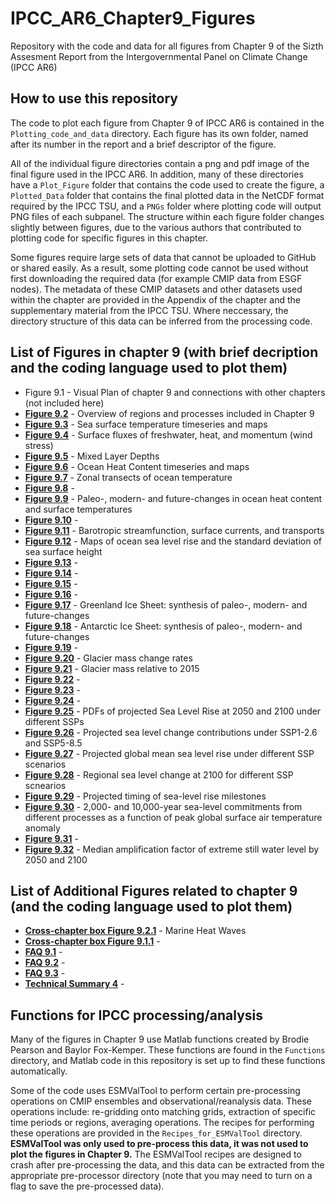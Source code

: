 # IPCC_AR6_Chapter9_Figures
Repository with the code and data for all figures from Chapter 9 of the Sizth Assesment Report from the Intergovernmental Panel on Climate Change (IPCC AR6)

## How to use this repository
The code to plot each figure from Chapter 9 of IPCC AR6 is contained in the `Plotting_code_and_data` directory. 
Each figure has its own folder, named after its number in the report and a brief descriptor of the figure.

All of the individual figure directories contain a png and pdf image of the final figure used in the IPCC AR6. 
In addition, many of these directories have a `Plot_Figure` folder that contains the code used to create the figure, 
a `Plotted_Data` folder that contains the final plotted data in the NetCDF format required by the IPCC TSU, and a `PNGs` 
folder where plotting code will output PNG files of each subpanel. 
The structure within each figure folder changes slightly between figures, due to the various authors that contributed to plotting 
code for specific figures in this chapter.

Some figures require large sets of data that cannot be uploaded to GitHub or shared easily. 
As a result, some plotting code cannot be used without first downloading the required data (for example CMIP data from ESGF nodes).
The metadata of these CMIP datasets and other datasets used within the chapter are provided in the Appendix of the chapter 
and the supplementary material from the IPCC TSU. Where neccessary, the directory structure of this data can be inferred from the processing code.

## List of Figures in chapter 9 (with brief decription and the coding language used to plot them)

* Figure 9.1 - Visual Plan of chapter 9 and connections with other chapters (not included here)
* [**Figure 9.2**]() - Overview of regions and processes included in Chapter 9
* [**Figure 9.3**](https://github.com/BrodiePearson/IPCC_AR6_Chapter9_Figures/blob/main/Plotting_code_and_data/Fig9_03_SST/Fig9_03_SST.pdf) - Sea surface temperature timeseries and maps
* [**Figure 9.4**](https://github.com/BrodiePearson/IPCC_AR6_Chapter9_Figures/blob/main/Plotting_code_and_data/Fig9_04_fluxes/Fig9_04_fluxes.pdf) - Surface fluxes of freshwater, heat, and momentum (wind stress)
* [**Figure 9.5**](https://github.com/BrodiePearson/IPCC_AR6_Chapter9_Figures/blob/main/Plotting_code_and_data/Fig9_05_MLD/Fig9_05_MLD.pdf) - Mixed Layer Depths
* [**Figure 9.6**](https://github.com/BrodiePearson/IPCC_AR6_Chapter9_Figures/blob/main/Plotting_code_and_data/Fig9_06_OHC/Fig9_06_OHC.pdf) - Ocean Heat Content timeseries and maps
* [**Figure 9.7**](https://github.com/BrodiePearson/IPCC_AR6_Chapter9_Figures/blob/main/Plotting_code_and_data/Fig9_07_zonal_temp_transects/Fig9_07_zonal_temp_transects.pdf) - Zonal transects of ocean temperature
* [**Figure 9.8**]() -
* [**Figure 9.9**](https://github.com/BrodiePearson/IPCC_AR6_Chapter9_Figures/blob/main/Plotting_code_and_data/Fig9_09_OHCvsSST/Fig9_09_OHCvsSST.pdf) - Paleo-, modern- and future-changes in ocean heat content and surface temperatures
* [**Figure 9.10**]() - 
* [**Figure 9.11**](https://github.com/BrodiePearson/IPCC_AR6_Chapter9_Figures/blob/main/Plotting_code_and_data/Fig9_11_BSF/Fig9_11_BSF.pdf) - Barotropic streamfunction, surface currents, and transports
* [**Figure 9.12**](https://github.com/BrodiePearson/IPCC_AR6_Chapter9_Figures/blob/main/Plotting_code_and_data/Fig9_12_OceanSLR/Fig9_12_OceanSLR.pdf) - Maps of ocean sea level rise and the standard deviation of sea surface height
* [**Figure 9.13**]() - 
* [**Figure 9.14**]() -
* [**Figure 9.15**]() -
* [**Figure 9.16**]() -
* [**Figure 9.17**](https://github.com/BrodiePearson/IPCC_AR6_Chapter9_Figures/blob/main/Plotting_code_and_data/Fig9_17_GIS_synth/Fig9_17_GIS_synth.pdf) - Greenland Ice Sheet: synthesis of paleo-, modern- and future-changes
* [**Figure 9.18**](https://github.com/BrodiePearson/IPCC_AR6_Chapter9_Figures/blob/main/Plotting_code_and_data/Fig9_18_AIS_synth/Fig9_18_AIS_synth.pdf) - Antarctic Ice Sheet: synthesis of paleo-, modern- and future-changes
* [**Figure 9.19**]() - 
* [**Figure 9.20**](https://github.com/BrodiePearson/IPCC_AR6_Chapter9_Figures/blob/main/Plotting_code_and_data/Fig9_20_Glacier_Rate/Fig9_20_Glacier_Rate.png) - Glacier mass change rates
* [**Figure 9.21**](https://github.com/BrodiePearson/IPCC_AR6_Chapter9_Figures/blob/main/Plotting_code_and_data/Fig9_21_glaciers_changes/Fig9_21_glaciers_change.pnghttps://github.com/BrodiePearson/IPCC_AR6_Chapter9_Figures/blob/main/Plotting_code_and_data/Fig9_11_BSF/Fig9_11_BSF.pdf) - Glacier mass relative to 2015
* [**Figure 9.22**]() -
* [**Figure 9.23**]() -
* [**Figure 9.24**]() -
* [**Figure 9.25**](https://github.com/BrodiePearson/IPCC_AR6_Chapter9_Figures/blob/main/Plotting_code_and_data/Fig9_25_SLR_PDFs/Fig9_25_SLR_PDFs.pdf) - PDFs of projected Sea Level Rise at 2050 and 2100 under different SSPs
* [**Figure 9.26**](https://github.com/BrodiePearson/IPCC_AR6_Chapter9_Figures/blob/main/Plotting_code_and_data/Fig9_26_SL_regional/Fig9_26_SL_regional.pdf) - Projected sea level change contributions under SSP1-2.6 and SSP5-8.5
* [**Figure 9.27**](https://github.com/BrodiePearson/IPCC_AR6_Chapter9_Figures/blob/main/Plotting_code_and_data/Fig9_27_SL_scenarios/Fig9_27_SL_scenarios.pdf) - Projected global mean sea level rise under different SSP scenarios
* [**Figure 9.28**](https://github.com/BrodiePearson/IPCC_AR6_Chapter9_Figures/blob/main/Plotting_code_and_data/Fig9_28_RSL_scenarios/Fig9_28_RSL_scenarios.pdf) - Regional sea level change at 2100 for different SSP scnearios
* [**Figure 9.29**](https://github.com/BrodiePearson/IPCC_AR6_Chapter9_Figures/blob/main/Plotting_code_and_data/Fig9_29_SL_time/Fig9_29_SL_time.pdf) - Projected timing of sea-level rise milestones
* [**Figure 9.30**](https://github.com/BrodiePearson/IPCC_AR6_Chapter9_Figures/blob/main/Plotting_code_and_data/Fig9_30_GMSL_Commitment/Fig9_30_GMSL_Commitment.pdf) - 2,000- and 10,000-year sea-level commitments from different processes as a function of peak global surface air temperature anomaly
* [**Figure 9.31**]() -
* [**Figure 9.32**](https://github.com/BrodiePearson/IPCC_AR6_Chapter9_Figures/blob/main/Plotting_code_and_data/Fig9_32_ESL_proj/Fig9_32_ESL_proj.pdf) - Median amplification factor of extreme still water level by 2050 and 2100

## List of Additional Figures related to chapter 9 (and the coding language used to plot them)

* [**Cross-chapter box Figure 9.2.1**]() - Marine Heat Waves
* [**Cross-chapter box Figure 9.1.1**]() - 
* [**FAQ 9.1**]() -
* [**FAQ 9.2**]() -
* [**FAQ 9.3**]() -
* [**Technical Summary 4**]() -

## Functions for IPCC processing/analysis

Many of the figures in Chapter 9 use Matlab functions created by Brodie Pearson and Baylor Fox-Kemper. These functions are found in the `Functions` directory,
and Matlab code in this repository is set up to find these functions automatically.

Some of the code uses ESMValTool to perform certain pre-processing operations on CMIP ensembles and observational/reanalysis data. 
These operations include: re-gridding onto matching grids, extraction of specific time periods or regions, averaging operations.
The recipes for performing these operations are provided in the `Recipes_for_ESMValTool` directory. 
**ESMValTool was only used to pre-process this data, it was not used to plot the figures in Chapter 9.**
The ESMValTool recipes are designed to crash after pre-processing the data, 
and this data can be extracted from the appropriate pre-processor directory 
(note that you may need to turn on a flag to save the pre-processed data).
